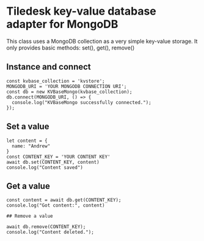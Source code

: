 # Tiledesk key-value database adapter for MongoDB

This class uses a MongoDB collection as a very simple key-value storage.
It only provides basic methods: set(), get(), remove()

## Instance and connect

```
const kvbase_collection = 'kvstore';
MONGODB_URI = 'YOUR MONGODB CONNECTION URI';
const db = new KVBaseMongo(kvbase_collection);
db.connect(MONGODB_URI, () => {
  console.log("KVBaseMongo successfully connected.");
});
```

## Set a value

```
let content = {
  name: "Andrew"
}
const CONTENT_KEY = 'YOUR CONTENT KEY'
await db.set(CONTENT_KEY, content)
console.log("Content saved")
```

## Get a value

```
const content = await db.get(CONTENT_KEY);
console.log("Got content:", content)

## Remove a value

await db.remove(CONTENT_KEY);
console.log("Content deleted.");
```